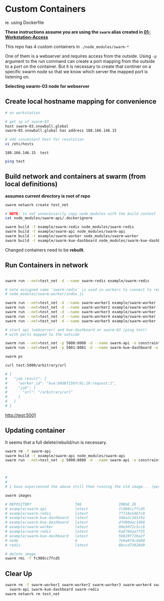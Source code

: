 # Custom Containers

ie. using Dockerfile

**These instructions assume you are using the `swarm` alias created in [01-Workstation-Access](https://github.com/nomilous/how-now-docker-swarm/blob/master/2-use/01-Workstation-Access.md)**

This repo has 4 custom containers in `./node_modules/swarm-*`

One of them is a webserver and requires access from the outside. Using `-p` argument to the run command can create a port mapping from the outside to a port on the container. But it is necessary to create that continer on a specific swarm node so that we know which server the mapped port is listening on.

**Selecting swarm-03 node for webserver**

## Create local hostname mapping for convenience

```bash
# on workstation

# get ip of swarm-03
host swarm-03.snowball.global
swarm-03.snowball.global has address 188.166.146.15

# add convenient host for resolution
vi /etc/hosts
```
```
188.166.146.15  test
```
```bash
ping test
```

## Build network and containers at swarm (from local definitions)

**assumes current directory is root of repo**

```bash
swarm network create test_net

# NOTE: to not unnecessarily copy node_modules with the build context
cat node_modules/swarm-api/.dockerignore

swarm build -t example/swarm-redis node_modules/swarm-redis
swarm build -t example/swarm-api node_modules/swarm-api
swarm build -t example/swarm-worker node_modules/swarm-worker
swarm build -t example/swarm-kue-dashboard node_modules/swarm-kue-dashboard
```

Changed containers need to be **rebuilt**.

## Run Containers in network

```bash

swarm run --net=test_net -d --name swarm-redis example/swarm-redis

# note assigned name 'swarm-redis' is used in workers to connect to redis
# node_modules/swarm-worker/index.js

swarm run --net=test_net -d --name swarm-worker1 example/swarm-worker
swarm run --net=test_net -d --name swarm-worker2 example/swarm-worker
swarm run --net=test_net -d --name swarm-worker3 example/swarm-worker
swarm run --net=test_net -d --name swarm-worker4 example/swarm-worker
swarm run --net=test_net -d --name swarm-worker5 example/swarm-worker

# start api (webserver) and kue-dashboard on swarm-03 (ping test)
# with ports mapped to the outside

swarm run --net=test_net -p 5000:8080 -d --name swarm-api -e constraint:seq==03 example/swarm-api
swarm run --net=test_net -p 5001:8081 -d --name swarm-kue-dashboard -e constraint:seq==03 example/swarm-kue-dashboard

swarm ps
```
```bash
curl test:5000/arbitrary/url

# {
#   "job_result": {
#     "worker_id": "kue:b0d8f15bfc91:16:request:1",
#     "job": {
#       "url": "/arbitrary/url"
#     }
#   }
# }
```

[http://test:5001](http://test:5001)

## Updating container

It seems that a full delete/rebuild/run is necessary.

```bash
swarm rm -f swarm-api
swarm build -t example/swarm-api node_modules/swarm-api
swarm run --net=test_net -p 5000:8080 -d --name swarm-api -e constraint:seq==03 example/swarm-api



#
#
# i have experienced the above still then running the old image... (perhaps this helps)

swarm images

# REPOSITORY                    TAG                 IMAGE ID            CREATED             VIRTUAL SIZE
# example/swarm-api             latest              fc980cc7fcd5        7 minutes ago       669.8 MB
# example/swarm-redis           latest              77718e5487c0        17 minutes ago      151.3 MB
# example/swarm-kue-dashboard   latest              34ba2c3d325e        17 minutes ago      669.8 MB
# example/swarm-kue-dashboard   latest              dfd90dac1408        24 minutes ago      669.8 MB
# example/swarm-worker          latest              98e5072c5ccb        24 minutes ago      669.8 MB
# example/swarm-redis           latest              6a8794aa7735        25 minutes ago      151.3 MB
# example/swarm-kue-dashboard   latest              5b819f720a2f        About an hour ago   669.8 MB
# node                          4                   7e9a0f4cde80        3 days ago          642.7 MB
# redis                         latest              8bccd73928d9        2 weeks ago         151.3 MB

# delete image
swarm rmi -f fc980cc7fcd5
```

## Clear Up

```bash
swarm rm -f swarm-worker1 swarm-worker2 swarm-worker3 swarm-worker4 swarm-worker5 \
  swarm-api swarm-kue-dashboard swarm-redis
swarm network rm test_net
```